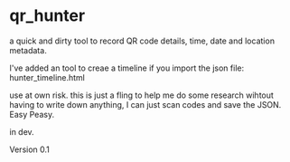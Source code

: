 # qr_hunter
a quick and dirty tool to record QR code details, time, date and location metadata.

I've added an tool to creae a timeline if you import the json file: hunter_timeline.html

use at own risk. this is just a fling to help me do some research wihtout having to write down anything, I can just scan codes and save the JSON. Easy Peasy.

in dev.

Version 0.1
